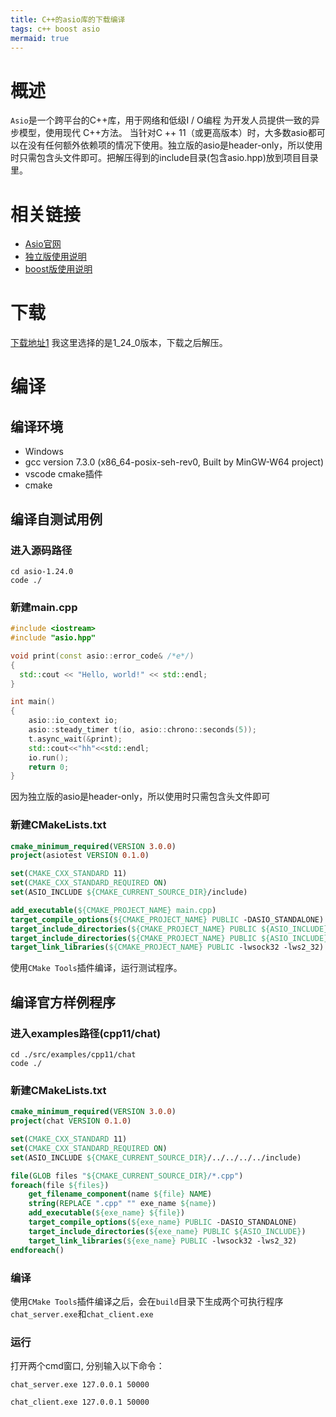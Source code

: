 ```yaml
---
title: C++的asio库的下载编译
tags: c++ boost asio
mermaid: true
---
```


# 概述
`Asio`是一个跨平台的C++库，用于网络和低级I / O编程 为开发人员提供一致的异步模型，使用现代 C++方法。
当针对C ++ 11（或更高版本）时，大多数asio都可以在没有任何额外依赖项的情况下使用。独立版的asio是header-only，所以使用时只需包含头文件即可。把解压得到的include目录(包含asio.hpp)放到项目目录里。 

# 相关链接
* [Asio官网](https://think-async.com/Asio/index.html) 
* [独立版使用说明](https://think-async.com/Asio/asio-1.24.0/doc/) 
* [boost版使用说明](https://think-async.com/Asio/boost_asio_1_24_0/doc/html/boost_asio.html) 

# 下载
[下载地址1](https://sourceforge.net/projects/asio/files/asio/1.24.0%20%28Stable%29/)
我这里选择的是1_24_0版本，下载之后解压。 

# 编译 

## 编译环境 

* Windows
* gcc version 7.3.0 (x86_64-posix-seh-rev0, Built by MinGW-W64 project)
* vscode cmake插件
* cmake 

## 编译自测试用例 

### 进入源码路径
```shell
cd asio-1.24.0
code ./
``` 

### 新建main.cpp 
```C++
#include <iostream>
#include "asio.hpp"

void print(const asio::error_code& /*e*/)
{
  std::cout << "Hello, world!" << std::endl;
}

int main()
{
    asio::io_context io;
    asio::steady_timer t(io, asio::chrono::seconds(5));
    t.async_wait(&print);
    std::cout<<"hh"<<std::endl;
    io.run();
    return 0;
}
```
因为独立版的asio是header-only，所以使用时只需包含头文件即可 

### 新建CMakeLists.txt 
```cmake
cmake_minimum_required(VERSION 3.0.0)
project(asiotest VERSION 0.1.0)

set(CMAKE_CXX_STANDARD 11)
set(CMAKE_CXX_STANDARD_REQUIRED ON)
set(ASIO_INCLUDE ${CMAKE_CURRENT_SOURCE_DIR}/include)

add_executable(${CMAKE_PROJECT_NAME} main.cpp)
target_compile_options(${CMAKE_PROJECT_NAME} PUBLIC -DASIO_STANDALONE)
target_include_directories(${CMAKE_PROJECT_NAME} PUBLIC ${ASIO_INCLUDE})
target_include_directories(${CMAKE_PROJECT_NAME} PUBLIC ${ASIO_INCLUDE}/../src/examples/cpp11/chat)
target_link_libraries(${CMAKE_PROJECT_NAME} PUBLIC -lwsock32 -lws2_32)
```
使用`CMake Tools`插件编译，运行测试程序。

## 编译官方样例程序
### 进入examples路径(cpp11/chat)
```shell
cd ./src/examples/cpp11/chat
code ./
``` 

### 新建CMakeLists.txt
```cmake
cmake_minimum_required(VERSION 3.0.0)
project(chat VERSION 0.1.0)

set(CMAKE_CXX_STANDARD 11)
set(CMAKE_CXX_STANDARD_REQUIRED ON)
set(ASIO_INCLUDE ${CMAKE_CURRENT_SOURCE_DIR}/../../../../include)

file(GLOB files "${CMAKE_CURRENT_SOURCE_DIR}/*.cpp")
foreach(file ${files})
    get_filename_component(name ${file} NAME)
    string(REPLACE ".cpp" "" exe_name ${name})
    add_executable(${exe_name} ${file})
    target_compile_options(${exe_name} PUBLIC -DASIO_STANDALONE)
    target_include_directories(${exe_name} PUBLIC ${ASIO_INCLUDE})
    target_link_libraries(${exe_name} PUBLIC -lwsock32 -lws2_32)
endforeach()
``` 

### 编译
使用`CMake Tools`插件编译之后，会在`build`目录下生成两个可执行程序`chat_server.exe`和`chat_client.exe` 

### 运行
打开两个cmd窗口, 分别输入以下命令：
```shell
chat_server.exe 127.0.0.1 50000
```
```shell
chat_client.exe 127.0.0.1 50000
```